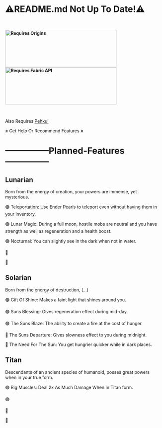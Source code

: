 <h1>⚠README.md Not Up To Date!⚠</h1>

<p>&nbsp;</p>
<p><strong><a href="https://www.curseforge.com/minecraft/mc-mods/origins"><img src="https://media.discordapp.net/attachments/817078792463187988/831319512464490496/origins_badge.png" alt="Requires Origins" width="358" height="120" /></a> <a href="https://www.curseforge.com/minecraft/mc-mods/fabric-api"><img src="https://i.imgur.com/HabVZJR.png" alt="Requires Fabric API" width="358" height="120" /></a></strong></p>
<p>&nbsp;</p>

Also Requires [Pehkui](https://www.curseforge.com/minecraft/mc-mods/pehkui)

[※](https://discord.gg/F7APUscf) Get Help Or Recommend Features [※](https://discord.gg/F7APUscf)

<h1>—————Planned-Features—————</h1>

<h2>Lunarian</h2>
<p>Born from the energy of creation, your powers are immense, yet mysterious.</p>
<p>🟢 Teleportation: Use Ender Pearls to teleport even without having them in your inventory.</p>
<p>🟢 Lunar Magic: During a full moon, hostile mobs are neutral and you have strength as well as regeneration and a health boost.</p>
<p>🟢 Nocturnal: You can slightly see in the dark when not in water.</p>
<p>🔴</p>
<p>🔴</p>

<h2>Solarian</h2>
<p>Born from the energy of destruction, (...)</p>
<p>🟢 Gift Of Shine: Makes a faint light that shines around you.</p>
<p>🟢 Suns Blessing: Gives regeneration effect during mid-day.</p>
<p>🟢 The Suns Blaze: The ability to create a fire at the cost of hunger.</p>
<p>🔴 The Suns Departure: Gives slowness effect to you during midnight.</p>
<p>🔴 The Need For The Sun: You get hungrier quicker while in dark places.</p>

<h2>Titan</h2>
<p>Descendants of an ancient species of humanoid, posses great powers when in your true form.</p>
<p>🟢 Big Muscles: Deal 2x As Much Damage When In Titan form.</p>
<p>🟢</p>
<p>🔴</p>
<p>🔴</p>
